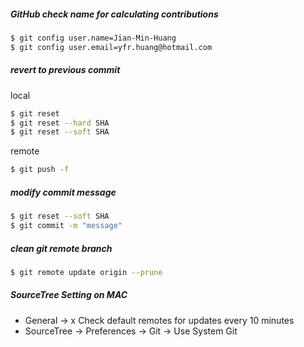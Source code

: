 ##### GitHub check name for calculating contributions
```sh
$ git config user.name=Jian-Min-Huang
$ git config user.email=yfr.huang@hotmail.com
```

##### revert to previous commit
local
```sh
$ git reset
$ git reset --hard SHA
$ git reset --soft SHA
```
remote
```sh
$ git push -f
```

##### modify commit message
```sh
$ git reset --soft SHA
$ git commit -m "message"
```

##### clean git remote branch
```sh
$ git remote update origin --prune
```

##### SourceTree Setting on MAC
* General -> x Check default remotes for updates every 10 minutes
* SourceTree -> Preferences -> Git -> Use System Git